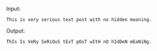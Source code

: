 Input:

 `This is very serious text post with no hidden meaning.`

Output: 

 `ThIs Is VeRy SeRiOuS tExT pOsT wItH nO hIdDeN mEaNiNg.`